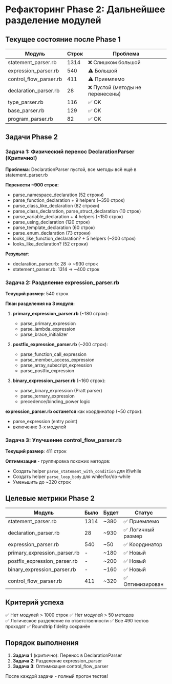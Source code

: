 # Рефакторинг Phase 2: Дальнейшее разделение модулей

## Текущее состояние после Phase 1

| Модуль | Строк | Проблема |
|--------|-------|----------|
| statement_parser.rb | 1314 | ❌ Слишком большой |
| expression_parser.rb | 540 | ⚠️  Большой |
| control_flow_parser.rb | 411 | ⚠️  Приемлемо |
| declaration_parser.rb | 28 | ❌ Пустой (методы не перенесены) |
| type_parser.rb | 116 | ✅ OK |
| base_parser.rb | 129 | ✅ OK |
| program_parser.rb | 82 | ✅ OK |

## Задачи Phase 2

### Задача 1: Физический перенос DeclarationParser (Критично!)

**Проблема**: DeclarationParser пустой, все методы всё ещё в statement_parser.rb

**Перенести ~900 строк:**
- parse_namespace_declaration (52 строки)
- parse_function_declaration + 9 helpers (~350 строк)
- parse_class_like_declaration (82 строки)
- parse_class_declaration, parse_struct_declaration (10 строк)
- parse_variable_declaration + 4 helpers (~150 строк)
- parse_using_declaration (120 строк)
- parse_template_declaration (60 строк)
- parse_enum_declaration (73 строки)
- looks_like_function_declaration? + 5 helpers (~200 строк)
- looks_like_declaration? (52 строки)

**Результат**: 
- declaration_parser.rb: 28 → ~930 строк
- statement_parser.rb: 1314 → ~400 строк

### Задача 2: Разделение expression_parser.rb

**Текущий размер**: 540 строк

**План разделения на 3 модуля:**

1. **primary_expression_parser.rb** (~180 строк):
   - parse_primary_expression
   - parse_lambda_expression
   - parse_brace_initializer

2. **postfix_expression_parser.rb** (~200 строк):
   - parse_function_call_expression
   - parse_member_access_expression
   - parse_array_subscript_expression
   - parse_postfix_expression

3. **binary_expression_parser.rb** (~160 строк):
   - parse_binary_expression (Pratt parser)
   - parse_ternary_expression
   - precedence/binding_power logic

**expression_parser.rb останется** как координатор (~50 строк):
- parse_expression (entry point)
- включение 3-х модулей

### Задача 3: Улучшение control_flow_parser.rb

**Текущий размер**: 411 строк

**Оптимизация** - группировка похожих методов:
- Создать helper `parse_statement_with_condition` для if/while
- Создать helper `parse_loop_body` для while/for/do-while
- Уменьшить до ~320 строк

## Целевые метрики Phase 2

| Модуль | Было | Будет | Статус |
|--------|------|-------|--------|
| statement_parser.rb | 1314 | ~380 | ✅ Приемлемо |
| declaration_parser.rb | 28 | ~930 | ✅ Логичный размер |
| expression_parser.rb | 540 | ~50 | ✅ Координатор |
| primary_expression_parser.rb | - | ~180 | ✅ Новый |
| postfix_expression_parser.rb | - | ~200 | ✅ Новый |
| binary_expression_parser.rb | - | ~160 | ✅ Новый |
| control_flow_parser.rb | 411 | ~320 | ✅ Оптимизирован |

## Критерий успеха

✅ Нет модулей > 1000 строк
✅ Нет модулей > 50 методов  
✅ Логическое разделение по ответственности
✅ Все 490 тестов проходят
✅ Roundtrip fidelity сохранён

## Порядок выполнения

1. **Задача 1** (критично): Перенос в DeclarationParser
2. **Задача 2**: Разделение expression_parser
3. **Задача 3**: Оптимизация control_flow_parser

После каждой задачи - полный прогон тестов!

